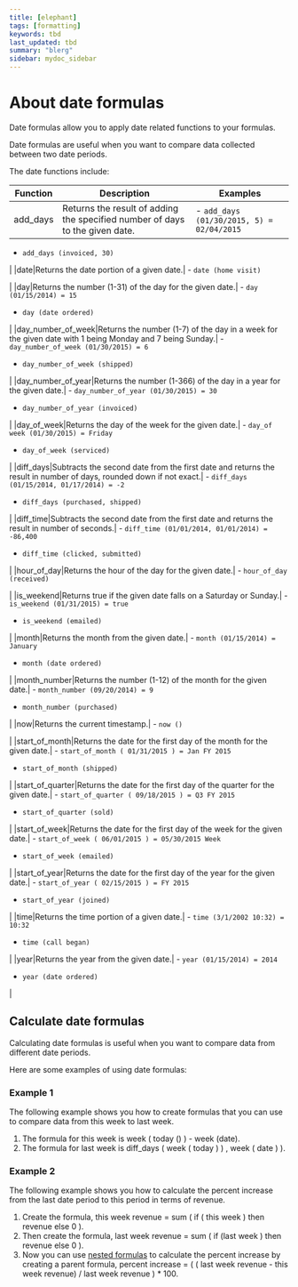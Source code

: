 ```yaml
---
title: [elephant]
tags: [formatting]
keywords: tbd
last_updated: tbd
summary: "blerg"
sidebar: mydoc_sidebar
---
```

# About date formulas

Date formulas allow you to apply date related functions to your formulas.

Date formulas are useful when you want to compare data collected between two date periods.

The date functions include:

|Function|Description|Examples|
|--------|-----------|--------|
|add\_days|Returns the result of adding the specified number of days to the given date.| -   `add_days (01/30/2015, 5) = 02/04/2015`
-   `add_days (invoiced, 30)`

 |
|date|Returns the date portion of a given date.| -   `date (home visit)`

 |
|day|Returns the number (1-31) of the day for the given date.| -   `day (01/15/2014) = 15`
-   `day (date ordered)`

 |
|day\_number\_of\_week|Returns the number (1-7) of the day in a week for the given date with 1 being Monday and 7 being Sunday.| -   `day_number_of_week (01/30/2015) = 6`
-   `day_number_of_week (shipped)`

 |
|day\_number\_of\_year|Returns the number (1-366) of the day in a year for the given date.| -   `day_number_of_year (01/30/2015) = 30`
-   `day_number_of_year (invoiced)`

 |
|day\_of\_week|Returns the day of the week for the given date.| -   `day_of week (01/30/2015) = Friday`
-   `day_of_week (serviced)`

 |
|diff\_days|Subtracts the second date from the first date and returns the result in number of days, rounded down if not exact.| -   `diff_days (01/15/2014, 01/17/2014) = -2`
-   `diff_days (purchased, shipped)`

 |
|diff\_time|Subtracts the second date from the first date and returns the result in number of seconds.| -   `diff_time (01/01/2014, 01/01/2014) = -86,400`
-   `diff_time (clicked, submitted)`

 |
|hour\_of\_day|Returns the hour of the day for the given date.| -   `hour_of_day (received)`

 |
|is\_weekend|Returns true if the given date falls on a Saturday or Sunday.| -   `is_weekend (01/31/2015) = true`
-   `is_weekend (emailed)`

 |
|month|Returns the month from the given date.| -   `month (01/15/2014) = January`
-   `month (date ordered)`

 |
|month\_number|Returns the number (1-12) of the month for the given date.| -   `month_number (09/20/2014) = 9`
-   `month_number (purchased)`

 |
|now|Returns the current timestamp.| -   `now ()`

 |
|start\_of\_month|Returns the date for the first day of the month for the given date.| -   `start_of_month ( 01/31/2015 ) = Jan FY 2015`
-   `start_of_month (shipped)`

 |
|start\_of\_quarter|Returns the date for the first day of the quarter for the given date.| -   `start_of_quarter ( 09/18/2015 ) = Q3 FY 2015`
-   `start_of_quarter (sold)`

 |
|start\_of\_week|Returns the date for the first day of the week for the given date.| -   `start_of_week ( 06/01/2015 ) = 05/30/2015 Week`
-   `start_of_week (emailed)`

 |
|start\_of\_year|Returns the date for the first day of the year for the given date.| -   `start_of_year ( 02/15/2015 ) = FY 2015`
-   `start_of_year (joined)`

 |
|time|Returns the time portion of a given date.| -   `time (3/1/2002 10:32) = 10:32`
-   `time (call began)`

 |
|year|Returns the year from the given date.| -   `year (01/15/2014) = 2014`
-   `year (date ordered)`

 |


 ## Calculate date formulas

 Calculating date formulas is useful when you want to compare data from different date periods.

 Here are some examples of using date formulas:

 ### Example 1

 The following example shows you how to create formulas that you can use to compare data from this week to last week.

 1.  The formula for this week is week ( today () ) - week (date).
 2.  The formula for last week is diff\_days ( week ( today ) ) , week ( date ) ).

 ### Example 2

 The following example shows you how to calculate the percent increase from the last date period to this period in terms of revenue.

 1.  Create the formula, this week revenue = sum ( if ( this week ) then revenue else 0 ).
 2.  Then create the formula, last week revenue = sum ( if (last week ) then revenue else 0 ).
 3.  Now you can use [nested formulas](../../complex_searches/about_nested_formulas.html#) to calculate the percent increase by creating a parent formula, percent increase = ( ( last week revenue - this week revenue) / last week revenue ) \* 100.
